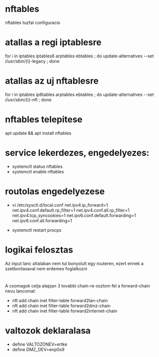 # nftables
nftables tuzfal configuracio

# atallas a regi iptablesre
for i in iptables iptables6 arptables ebtables ; do update-alternatives --set ${i} /usr/sbin/${i}-legacy ; done

# atallas az uj nftablesre
for i in iptables ip6tables arptables ebtables ; do update-alternatives --set ${i} /usr/sbin/${i}-nft ; done

# nftables telepitese
apt update && apt install nftables

# service lekerdezes, engedelyezes:
- systemctl status nftables
- systemctl enable nftables

# routolas engedelyezese
- vi /etc/sysctl.d/local.conf
	net.ipv4.ip_forward=1
	net.ipv4.conf.default.rp_filter=1
	net.ipv4.conf.all.rp_filter=1
	net.ipv4.tcp_syncookies=1
    net.ipv6.conf.default.forwarding=1
	net.ipv6.conf.all.forwarding=1

- systemctl restart procps
# logikai felosztas
 Az input lanc altalaban nem tul bonyolult egy routeren, ezert ennek a szetbontasaval nem erdemes foglalkozni
#
A csomagok celja alapjan 3 tovabbi chain-re osztom fel a forward-chain nevu lancomat:
- nft add chain inet filter-table forward2lan-chain
- nft add chain inet filter-table forward2dmz-chain
- nft add chain inet filter-table forward2internet-chain

# valtozok deklaralasa
- define VALTOZONEV=ertke
- define DMZ_DEV=enp0s9
